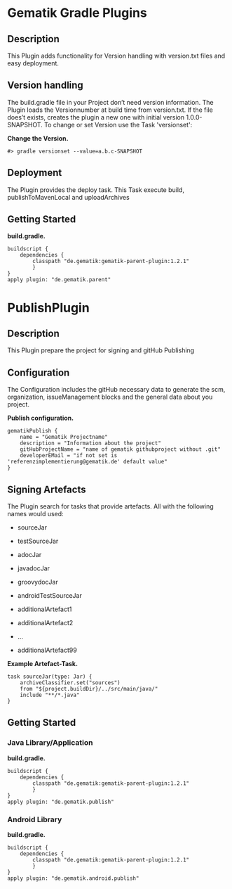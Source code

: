 # Gematik Gradle Plugins

## Description

This Plugin adds functionality for Version handling with version.txt files and easy deployment.

## Version handling

The build.gradle file in your Project don’t need version information. The Plugin loads the Versionnumber at build time from version.txt. If the file does’t
exists, creates the plugin a new one with initial version 1.0.0-SNAPSHOT. To change or set Version use the Task 'versionset':

**Change the Version.**

    #> gradle versionset --value=a.b.c-SNAPSHOT

## Deployment

The Plugin provides the deploy task. This Task execute build, publishToMavenLocal and uploadArchives

## Getting Started

**build.gradle.**

    buildscript {
        dependencies {
            classpath "de.gematik:gematik-parent-plugin:1.2.1"
            }
    }
    apply plugin: "de.gematik.parent"

# PublishPlugin

## Description

This Plugin prepare the project for signing and gitHub Publishing

## Configuration

The Configuration includes the gitHub necessary data to generate the scm, organization, issueManagement blocks and the
general data about you project.

**Publish configuration.**

    gematikPublish {
        name = "Gematik Projectname"
        description = "Information about the project"
        gitHubProjectName = "name of gematik githubproject without .git"
        developerEMail = "if not set is 'referenzimplementierung@gematik.de' default value"
    }

## Signing Artefacts

The Plugin search for tasks that provide artefacts. All with the following names would used:

-   sourceJar

-   testSourceJar

-   adocJar

-   javadocJar

-   groovydocJar

-   androidTestSourceJar

-   additionalArtefact1

-   additionalArtefact2

-   …​

-   additionalArtefact99

**Example Artefact-Task.**

    task sourceJar(type: Jar) {
        archiveClassifier.set("sources")
        from "${project.buildDir}/../src/main/java/"
        include "**/*.java"
    }

## Getting Started

### Java Library/Application

**build.gradle.**

    buildscript {
        dependencies {
            classpath "de.gematik:gematik-parent-plugin:1.2.1"
            }
    }
    apply plugin: "de.gematik.publish"

### Android Library

**build.gradle.**

    buildscript {
        dependencies {
            classpath "de.gematik:gematik-parent-plugin:1.2.1"
            }
    }
    apply plugin: "de.gematik.android.publish"
